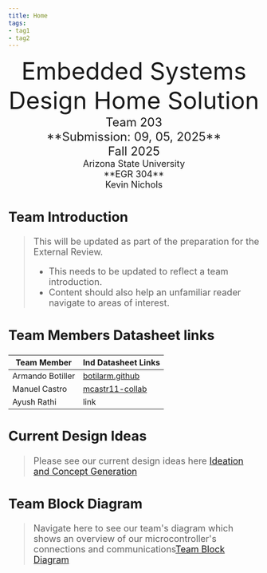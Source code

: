```yaml
---
title: Home
tags:
- tag1
- tag2
---
```

<center>
<font size="8">Embedded Systems Design Home Solution<br>
<font size="5">Team 203<br>
**Submission: 09, 05, 2025**<br>
Fall 2025<br>
<font size="4">Arizona State University<br>
**EGR 304**<br>
Kevin Nichols<br>
  

</center>

## Team Introduction
> This will be updated as part of the preparation for the External Review.<br>
>    * This needs to be updated to reflect a team introduction.<br>
>    * Content should also help an unfamiliar reader navigate to areas of interest.


## Team Members Datasheet links

| **Team Member**        |**Ind Datasheet Links** |
| ---------------------- | ------------------------------------------------|
| Armando Botiller       | [botilarm.github](https://botilarm.github.io/) |
| Manuel Castro          | [mcastr11-collab](https://github.com/mcastr11-collab) |
| Ayush Rathi            | link |

## Current Design Ideas
> Please see our current design ideas here [Ideation and Concept Generation](https://asu-egr304-2025-f-203.github.io/EGR304-203.github.io/05-design-ideation/)

## Team Block Diagram
> Navigate here to see our team's diagram which shows an overview of our microcontroller's connections and communications[Team Block Diagram](https://asu-egr304-2025-f-203.github.io/EGR304-203.github.io/06-team-block-diagram/)